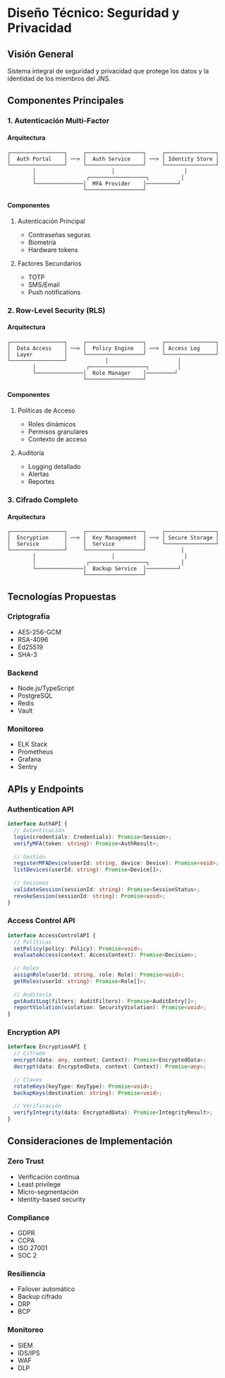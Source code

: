 # Diseño Técnico: Seguridad y Privacidad

## Visión General
Sistema integral de seguridad y privacidad que protege los datos y la identidad de los miembros del JNS.

## Componentes Principales

### 1. Autenticación Multi-Factor

#### Arquitectura
```
┌─────────────────┐     ┌──────────────────┐     ┌────────────────┐
│  Auth Portal    │ ──> │  Auth Service    │ ──> │ Identity Store │
└─────────────────┘     └──────────────────┘     └────────────────┘
        │                        │                      │
        │                ┌──────────────────┐          │
        └───────────────│  MFA Provider    │──────────┘
                        └──────────────────┘
```

#### Componentes
1. Autenticación Principal
   - Contraseñas seguras
   - Biometría
   - Hardware tokens

2. Factores Secundarios
   - TOTP
   - SMS/Email
   - Push notifications

### 2. Row-Level Security (RLS)

#### Arquitectura
```
┌─────────────────┐     ┌──────────────────┐     ┌────────────────┐
│  Data Access    │ ──> │  Policy Engine   │ ──> │ Access Log     │
│  Layer          │     └──────────────────┘     └────────────────┘
└─────────────────┘            │                      │
        │                ┌──────────────────┐         │
        └───────────────│  Role Manager    │─────────┘
                        └──────────────────┘
```

#### Componentes
1. Políticas de Acceso
   - Roles dinámicos
   - Permisos granulares
   - Contexto de acceso

2. Auditoría
   - Logging detallado
   - Alertas
   - Reportes

### 3. Cifrado Completo

#### Arquitectura
```
┌─────────────────┐     ┌──────────────────┐     ┌────────────────┐
│  Encryption     │ ──> │  Key Management  │ ──> │ Secure Storage │
│  Service        │     │  Service         │     └────────────────┘
└─────────────────┘     └──────────────────┘           │
        │                        │                      │
        │                ┌──────────────────┐          │
        └───────────────│  Backup Service  │──────────┘
                        └──────────────────┘
```

## Tecnologías Propuestas

### Criptografía
- AES-256-GCM
- RSA-4096
- Ed25519
- SHA-3

### Backend
- Node.js/TypeScript
- PostgreSQL
- Redis
- Vault

### Monitoreo
- ELK Stack
- Prometheus
- Grafana
- Sentry

## APIs y Endpoints

### Authentication API
```typescript
interface AuthAPI {
  // Autenticación
  login(credentials: Credentials): Promise<Session>;
  verifyMFA(token: string): Promise<AuthResult>;
  
  // Gestión
  registerMFADevice(userId: string, device: Device): Promise<void>;
  listDevices(userId: string): Promise<Device[]>;
  
  // Sesiones
  validateSession(sessionId: string): Promise<SessionStatus>;
  revokeSession(sessionId: string): Promise<void>;
}
```

### Access Control API
```typescript
interface AccessControlAPI {
  // Políticas
  setPolicy(policy: Policy): Promise<void>;
  evaluateAccess(context: AccessContext): Promise<Decision>;
  
  // Roles
  assignRole(userId: string, role: Role): Promise<void>;
  getRoles(userId: string): Promise<Role[]>;
  
  // Auditoría
  getAuditLog(filters: AuditFilters): Promise<AuditEntry[]>;
  reportViolation(violation: SecurityViolation): Promise<void>;
}
```

### Encryption API
```typescript
interface EncryptionAPI {
  // Cifrado
  encrypt(data: any, context: Context): Promise<EncryptedData>;
  decrypt(data: EncryptedData, context: Context): Promise<any>;
  
  // Claves
  rotateKeys(keyType: KeyType): Promise<void>;
  backupKeys(destination: string): Promise<void>;
  
  // Verificación
  verifyIntegrity(data: EncryptedData): Promise<IntegrityResult>;
}
```

## Consideraciones de Implementación

### Zero Trust
- Verificación continua
- Least privilege
- Micro-segmentación
- Identity-based security

### Compliance
- GDPR
- CCPA
- ISO 27001
- SOC 2

### Resiliencia
- Failover automático
- Backup cifrado
- DRP
- BCP

### Monitoreo
- SIEM
- IDS/IPS
- WAF
- DLP
